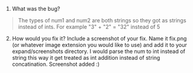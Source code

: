 1. What was the bug?
> The types of num1 and num2 are both strings so they got as strings instead of ints. For example "3" + "2" = "32" instead of 5

2. How would you fix it? Include a screenshot of your fix. Name it fix.png (or whatever image extension you would like to use) and add it to your expand/screenshots directory.
I would parse the num to int instead of string this way it get treated as int addition instead of string concatination. Screenshot added :)